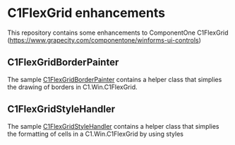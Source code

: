 # C1FlexGrid enhancements

This repository contains some enhancements to ComponentOne C1FlexGrid (https://www.grapecity.com/componentone/winforms-ui-controls)

## C1FlexGridBorderPainter
The sample [C1FlexGridBorderPainter](/C1FlexGrid452BorderPainter) contains a helper class that simplies the drawing of borders in C1.Win.C1FlexGrid.

## C1FlexGridStyleHandler
The sample [C1FlexGridStyleHandler](/C1FlexGrid452StyleHandler) contains a helper class that simplies the formatting of cells in a C1.Win.C1FlexGrid 
by using styles

